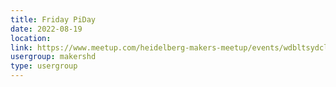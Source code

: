 ```yaml
---
title: Friday PiDay
date: 2022-08-19
location: 
link: https://www.meetup.com/heidelberg-makers-meetup/events/wdbltsydclbzb/
usergroup: makershd
type: usergroup
---
```

